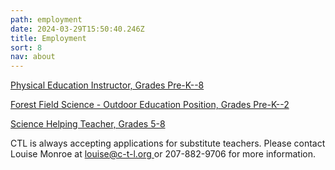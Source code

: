 ```yaml
---
path: employment
date: 2024-03-29T15:50:40.246Z
title: Employment
sort: 8
nav: about
---
```

[Physical Education Instructor, Grades Pre-K--8](https://acrobat.adobe.com/id/urn:aaid:sc:US:bcd395aa-a8d8-490e-8a9b-a10197a5d87d)

[Forest Field Science - Outdoor Education Position, Grades Pre-K--2](https://acrobat.adobe.com/id/urn:aaid:sc:US:f0c92b83-24b8-4c3d-b866-3609df5c00af)

[Science Helping Teacher, Grades 5-8](https://acrobat.adobe.com/id/urn:aaid:sc:US:ef33e96e-c7ec-41a5-a1bd-517384643bfe)

CTL is always accepting applications for substitute teachers. Please contact Louise Monroe at [louise@c-t-l.org ](louise@c-t-l.org)or 207-882-9706 for more information.